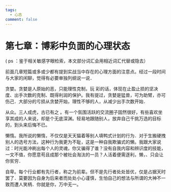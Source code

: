 ```yaml
---
tags:
  - 心态
comment: false
---
```

# 第七章：博彩中负面的心理状态

( ps ：鉴于相关敏感字眼检索，本文部分词汇会用相近词汇代替或隐去）

前面几章短篇或多或少都有提到实战当中存在的心理方面的注意点。经过一段时间与大家的闲聊，觉得有必要单独列纲说一说．

贪婪。贪婪是人原始的恶，只能理性克制，玩 彩的话，体现在止盈止损的坚决度、出手次数的克制、既得利润的保护。我有提过，贪婪是猛兽，可为助臂，亦可伤己．大部分的亏损从贪婪开始，理性不够的人，从减少出手次数开始．

从众。三人成虎，古已有之 。有一个氛围活跃的交流圈子固然很好，有些喜欢坐享其成的人来说，却是个无底深渊。轻易地跟随别人，放弃自己千挑万选的目标的，到头来后悔不已。

懒惰。我所说的懒惰，不仅仅是天天猫着等别人填鸭式计划的行为．对于生搬硬拽别人的选号方法，这种行为我更为不耻，这是一种自我欺骗式的懒。我跟大家说过：时光能冲刷出每个人的灵魂，你又骗得了谁？没有自我内容和辨识度的技能，一文不值，你愿意苟且成那个被社会淘汰的一员？人活着便需逐利，懒，、只会让你贫穷．

自卑。每个行业都有先行者，称之为前辈。但不是先行者处处皆优，仅是占据天时罢了．莫要因为自身为后来者而处处小心谨慎，生怕自己的想法与所谓的大神不一致而遭人笑柄．你就是你，万中无一。

